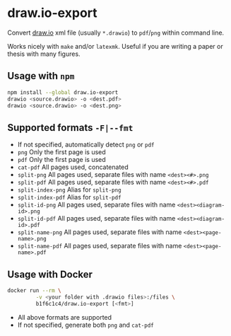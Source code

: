 # draw.io-export

Convert [draw.io](https://app.diagrams.net/) xml file (usually `*.drawio`) to `pdf`/`png` within command line.

Works nicely with `make` and/or `latexmk`. Useful if you are writing a paper or thesis with many figures.

## Usage with `npm`

```bash
npm install --global draw.io-export
drawio <source.drawio> -o <dest.pdf>
drawio <source.drawio> -o <dest.png>
```

## Supported formats `-F|--fmt`

- If not specified, automatically detect `png` or `pdf`
- `png` Only the first page is used
- `pdf` Only the first page is used
- `cat-pdf` All pages used, concatenated
- `split-png` All pages used, separate files with name `<dest><#>.png`
- `split-pdf` All pages used, separate files with name `<dest><#>.pdf`
- `split-index-png` Alias for `split-png`
- `split-index-pdf` Alias for `split-pdf`
- `split-id-png` All pages used, separate files with name `<dest><diagram-id>.png`
- `split-id-pdf` All pages used, separate files with name `<dest><diagram-id>.pdf`
- `split-name-png` All pages used, separate files with name `<dest><page-name>.png`
- `split-name-pdf` All pages used, separate files with name `<dest><page-name>.pdf`

## Usage with Docker

```bash
docker run --rm \
         -v <your folder with .drawio files>:/files \
         b1f6c1c4/draw.io-export [<fmt>]
```

- All above formats are supported
- If not specified, generate both `png` and `cat-pdf`

